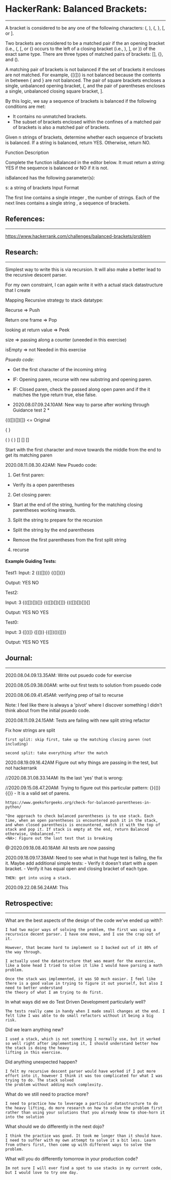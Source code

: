 
# HackerRank: Balanced Brackets:
***

A bracket is considered to be any one of the following characters: (, ), {, }, [, or ].

Two brackets are considered to be a matched pair if the an opening bracket (i.e., (, [, or {) occurs to the left of a closing bracket (i.e., ), ], or }) of the exact same type. There are three types of matched pairs of brackets: [], {}, and ().

A matching pair of brackets is not balanced if the set of brackets it encloses are not matched. For example, {[(])} is not balanced because the contents in between { and } are not balanced. The pair of square brackets encloses a single, unbalanced opening bracket, (, and the pair of parentheses encloses a single, unbalanced closing square bracket, ].

By this logic, we say a sequence of brackets is balanced if the following conditions are met:

- It contains no unmatched brackets.
- The subset of brackets enclosed within the confines of a matched pair of brackets is also a matched pair of brackets.

Given n strings of brackets, determine whether each sequence of brackets is balanced. If a string is balanced, return YES. Otherwise, return NO.

Function Description

Complete the function isBalanced in the editor below. It must return a string: YES if the sequence is balanced or NO if it is not.

isBalanced has the following parameter(s):

s: a string of brackets
Input Format

The first line contains a single integer , the number of strings.
Each of the next  lines contains a single string , a sequence of brackets.


## References:
***

https://www.hackerrank.com/challenges/balanced-brackets/problem

## Research:
***

Simplest way to write this is via recursion. It will also make a better lead to the recursive descent parser.

For my own constraint, I can again write it with a actual stack datastructure that I create


Mapping Recursive strategy to stack datatype:

Recurse => Push

Return one frame => Pop

looking at return value => Peek

size => passing along a counter (uneeded in this exercise)

isEmpty => not Needed in this exercise


*Psuedo code:*

- Get the first character of the incoming string

- IF: Opening paren, recurse with new substring and opening paren.
- IF: Closed paren, check the passed along open paren and if the it matches the type return true, else false.


* 2020.08.07.09.24.10AM: New way to parse after working through Guidance test 2 *

{(([])[])[]} <= Original

{           }

 (      )
  (  )
   []
      []
          []


Start with the first character and move towards the middle from the end to get its matching paren

2020.08.11.08.30.42AM: New Psuedo code:

1. Get first paren:
- Verify its a open parentheses

2. Get closing paren:
- Start at the end of the string, hunting for the matching closing parentheses working inwards.

3. Split the string to prepare for the recursion
- Split the string by the end parentheses

- Remove the first parentheses from the first split string

4. recurse





#### Example Guiding Tests:
Test1:
Input:
2
{{([])}}
{{)[](}}

Output:
YES
NO

Test2:

Input:
3
{(([])[])[]}
{(([])[])[]]}
{(([])[])[]}[]

Output:
YES
NO
YES

Test0:

Input:
3
{[()]}
{[(])}
{{[[(())]]}}

Output:
YES
NO
YES


## Journal:
***

<NA> 2020.08.04.09.13.35AM: Write out psuedo code for exercise


<NA> 2020.08.05.09.38.00AM: write out first tests to solution from psuedo code

<NA> 2020.08.06.09.41.45AM: verifying prep of tail to recurse


Note: I feel like there is always a 'pivot' where I discover something I didn't think about from the initial psuedo code.


<NA> 2020.08.11.09.24.15AM: Tests are failing with new split string refactor

Fix how strings are split

	first split: skip first, take up the matching closing paren (not including)

	second split: take everything after the match

2020.08.19.09.16.42AM <NA> Figure out why things are passing in the test, but not hackerrank

//2020.08.31.08.33.14AM: Its the last 'yes' that is wrong:

//2020.09.15.08.47.20AM: Trying to figure out this particular pattern: {}{()}{{}} 
	- It is a valid set of parens.


	https://www.geeksforgeeks.org/check-for-balanced-parentheses-in-python/

	"One approach to check balanced parentheses is to use stack. Each time, when an open parentheses is encountered push it in the stack, and when closed parenthesis is encountered, match it with the top of stack and pop it. If stack is empty at the end, return Balanced otherwise, Unbalanced.""
	<NA>: Figure out the last test that is breaking

<DONE>@:2020.09.18.08.40.18AM: All tests are now passing

2020.09.18.09.17.38AM: Need to see what in that huge test is failing, the fix it. Maybe add additional simple tests:
	- Verify it doesn't start with a open bracket. 
	- Verify it has equal open and closing bracket of each type.

	THEN: get into using a stack.

2020.09.22.08.56.24AM: This 


## Retrospective:
***

What are the best aspects of the design of the code we’ve ended up with?:

	I had two major ways of solving the problem, the first was using a recursvice decent parser. I have one move, and I use the crap out of it. 

	However, that became hard to implement so I backed out of it 80% of the way through.

	I actually used the datastructure that was meant for the exercise, like a bone head I tried to solve it like I would have parsing a math problem.

	Once the stack was implemented, it was SO much easier. I feel like there is a good value in trying to figure it out yourself, but also I need to better understand
	the theory of what I am trying to do first.

In what ways did we do Test Driven Development particularly well?

	The tests really came in handy when I made small changes at the end. I felt like I was able to do small refactors without it being a big risk.

Did we learn anything new?

	I used a stack, which is not something I normally use, but it worked so well right after implementing it, I should understand better how the stack is doing the heavy 
	lifting in this exercise.

Did anything unexpected happen?

	I felt my recursive descent parser would have worked if I put more effort into it, however I think it was too complicated for what I was trying to do. The stack solved
	the problem without adding much complexity.

What do we still need to practice more?

	I need to practice how to leverage a particular datastructure to do the heavy lifting, do more research on how to solve the problem first rather than using your solutions that you already know to shoe-horn it into the solution

What should we do differently in the next dojo?

	I think the practice was good. It took me longer than it should have. I need to suffer with my own attempt to solve it a bit less. Learn from others first, then come up with different ways to solve the problem.

What will you do differently tomorrow in your production code?

	Im not sure I will ever find a spot to use stacks in my current code, but I would love to try one day.

